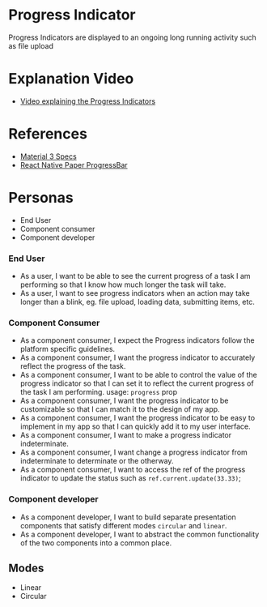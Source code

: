 # Progress Indicator
Progress Indicators are displayed to an ongoing long running activity such as file upload

# Explanation Video
-   [Video explaining the Progress Indicators](https://www.loom.com/share/136e6e562bae42de9c91bb2890d9344d)

# References
-   [Material 3 Specs](https://m3.material.io/components/progress-indicators/specs)
-   [React Native Paper ProgressBar](https://callstack.github.io/react-native-paper/progress-bar.html)


# Personas
-   End User
-   Component consumer
-   Component developer

### End User
-   As a user, I want to be able to see the current progress of a task I am performing so that I know how much longer the task will take.
-   As a user, I want to see progress indicators when an action may take longer than a blink, eg. file upload, loading data, submitting items, etc.

### Component Consumer
-   As a component consumer, I expect the Progress indicators follow the platform specific guidelines.
-   As a component consumer, I want the progress indicator to accurately reflect the progress of the task.
-   As a component consumer, I want to be able to control the value of the progress indicator so that I can set it to reflect the current progress of the task I am performing. usage: `progress` prop
-   As a component consumer, I want the progress indicator to be customizable so that I can match it to the design of my app.
-   As a component consumer, I want the progress indicator to be easy to implement in my app so that I can quickly add it to my user interface.
-   As a component consumer, I want to make a progress indicator indeterminate.
-   As a component consumer, I want change a progress indicator from indeterminate to determinate or the otherway.
-   As a component consumer, I want to access the ref of the progress indicator to update the status such as `ref.current.update(33.33)`;

### Component developer
-   As a component developer, I want to build separate presentation components that satisfy different modes `circular` and `linear`.
-   As a component developer, I want to abstract the common functionality of the two components into a common place.

## Modes
-   Linear
-   Circular
